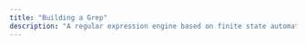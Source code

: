 ```yaml
---
title: "Building a Grep"
description: "A regular expression engine based on finite state automata wrapped in a CLI."
---
```

